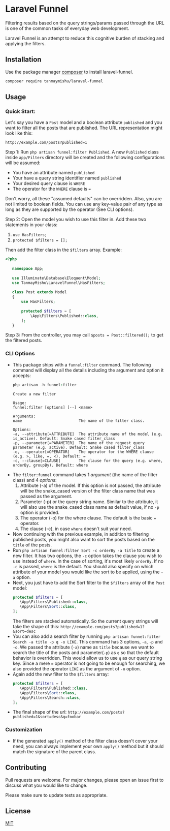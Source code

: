 # Laravel Funnel

Filtering results based on the query strings/params passed through the URL is one of the common tasks of everyday web development.

Laravel Funnel is an attempt to reduce this cognitive burden of stacking and applying the filters.

## Installation

Use the package manager [composer](https://getcomposer.org/) to install laravel-funnel.

```bash
composer require tanmaymishu/laravel-funnel
```

## Usage
### Quick Start:
Let's say you have a `Post` model and a boolean attribute `published` and you want to filter all the posts that are published. The URL representation might look like this:

`http://example.com/posts?published=1`

Step 1: Run `php artisan funnel:filter Published`. A new `Published` class inside `app/Filters` directory will be created and the following configurations will be assumed:

- You have an attribute named `published`
- Your have a query string identifier named `published`
- Your desired query clause is `WHERE`
- The operator for the `WHERE` clause is `=`

Don't worry, all these "assumed defaults" can be overridden. Also, you are not limited to boolean fields. You can use any key-value pair of any type as long as they are supported by the operator (See CLI options).

Step 2: Open the model you wish to use this filter in. Add these two statements in your class:

1. `use HasFilters;`
2. `protected $filters = [];`

Then add the filter class in the `$filters` array. Example:

```php
<?php
   
   namespace App;
   
   use Illuminate\Database\Eloquent\Model;
   use TanmayMishu\LaravelFunnel\HasFilters;
   
   class Post extends Model
   {
       use HasFilters;
   
       protected $filters = [
           \App\Filters\Published::class,
       ];
   }
```
Step 3: From the controller, you may call `$posts = Post::filtered();` to get the filtered posts.
### CLI Options
 - This package ships with a `funnel:filter` command. The following command will display all the details including the argument and option it accepts:
    ```php
    php artisan -h funnel:filter
    ```
    ```Description:
    Create a new filter
    
    Usage:
    funnel:filter [options] [--] <name>
    
    Arguments:
    name                         The name of the filter class.
    
    Options:
    -a, --attribute[=ATTRIBUTE]  The attribute name of the model (e.g. is_active). Default: Snake cased filter_class
    -p, --parameter[=PARAMETER]  The name of the request query parameter (e.g. active). Default: Snake cased filter_class
    -o, --operator[=OPERATOR]    The operator for the WHERE clause (e.g. >, like, =, <). Default: =
    -c, --clause[=CLAUSE]        The clause for the query (e.g. where, orderBy, groupBy). Default: where
    ```
- The `filter:funnel` command takes 1 _argument_ (the name of the filter class) and 4 _options_:
    1) Attribute (-a) of the model. If this option is not passed, the attribute will be the snake_cased version of the filter class name that was passed as the argument.
    2) Parameter (-p) or the query string name. Similar to the attribute, it will also use the snake_cased class name as default value, if no `-p` option is provided. 
    3) The operator (-o) for the where clause. The default is the basic `=` operator.
    4) The clause (-c), in case `where` doesn't suit your need.
- Now continuing with the previous example, in addition to filtering published posts, you might also want to sort the posts based on the `title` of the posts.
- Run `php artisan funnel:filter Sort -c orderBy -a title` to create a new filter. It has two options, the `-c` option takes the clause you wish to use instead of `where`. In the case of sorting, it's most likely `orderBy`. If no `-c` is passed, `where` is the default. You should also specify on which attribute of your model you would like the sort to be applied, using the `-a` option. 
- Next, you just have to add the Sort filter to the `$filters` array of the `Post` model:
    ```php
    protected $filters = [
       \App\Filters\Published::class,
       \App\Filters\Sort::class,
    ];
    ```
  The filters are stacked automatically. So the current query strings will take the shape of this:
  `http://example.com/posts?published=1?&sort=desc`
- You can also add a search filter by running `php artisan funnel:filter Search -a title -p q -o LIKE`. This command has 3 options, `-a`, `-p` and `-o`. We passed the attribute (`-a`) name as `title` because we want to search the title of the posts and parameter(`-p`) as `q` so that the default behavior is overridden. This would allow us to use `q` as our query string key. Since a mere `=` operator is not going to be enough for searching, we also provided the operator `LIKE` as the argument of `-o` option.
- Again add the new filter to the `$filters` array:
     ```php
     protected $filters = [
        \App\Filters\Published::class,
        \App\Filters\Sort::class,
        \App\Filters\Search::class,
     ];
     ```
 - The final shape of the url: `http://example.com/posts?published=1&sort=desc&q=foobar`
 
 ### Customization
 - If the generated `apply()` method of the filter class doesn't cover your need, you can always implement your own `apply()` method but it should match the signature of the parent class.
 


## Contributing
Pull requests are welcome. For major changes, please open an issue first to discuss what you would like to change.

Please make sure to update tests as appropriate.

## License
[MIT](https://choosealicense.com/licenses/mit/)
